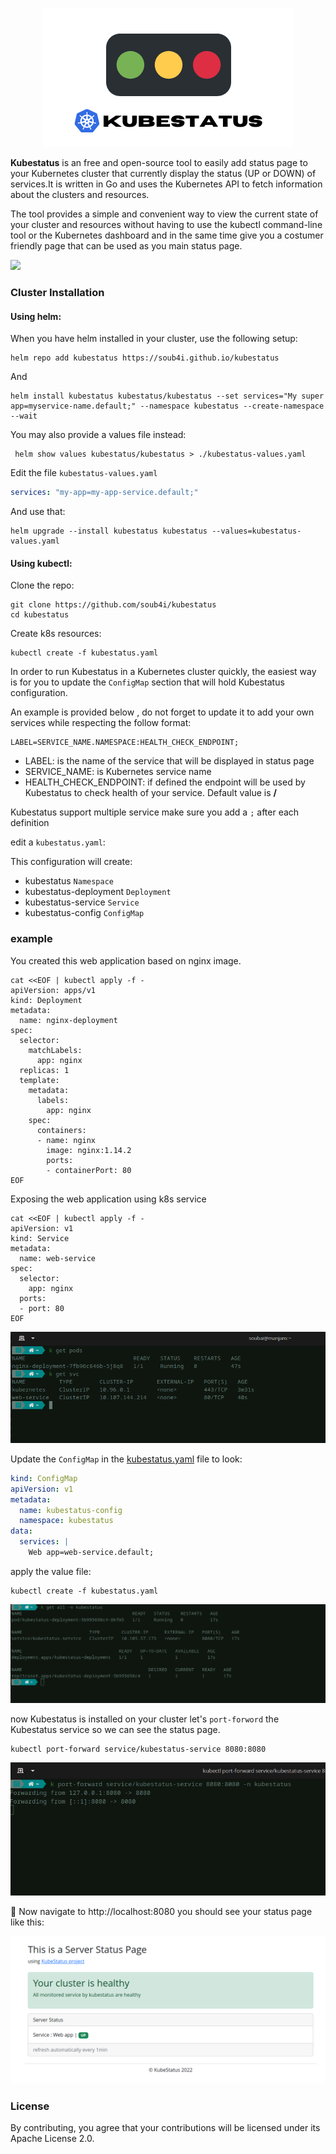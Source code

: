 <p align="center">
  <img src="./Kubestatus-log.png">
</p>


**Kubestatus** is an free and open-source tool to easily add status page to your Kubernetes cluster that currently display the status (UP or DOWN) of services.It is written in Go and uses the Kubernetes API to fetch information about the clusters and resources.

The tool provides a simple and convenient way to view the current state of your cluster and resources without having to use the kubectl command-line tool or the Kubernetes dashboard and in the same time give you a costumer friendly page that can be used as you main status page.


![](./screenshot.png)



### Cluster Installation
#### Using helm:
When you have helm installed in your cluster, use the following setup:

```console
helm repo add kubestatus https://soub4i.github.io/kubestatus
```
And
```console
helm install kubestatus kubestatus/kubestatus --set services="My super app=myservice-name.default;" --namespace kubestatus --create-namespace --wait
```

You may also provide a values file instead:

```conosle
 helm show values kubestatus/kubestatus > ./kubestatus-values.yaml 
```

Edit the file `kubestatus-values.yaml`

```yaml
services: "my-app=my-app-service.default;"
```

And use that:

```console
helm upgrade --install kubestatus kubestatus --values=kubestatus-values.yaml
```
#### Using kubectl:

Clone the repo:

```console
git clone https://github.com/soub4i/kubestatus
cd kubestatus
```
Create k8s resources:

```console
kubectl create -f kubestatus.yaml
```

In order to run Kubestatus in a Kubernetes cluster quickly, the easiest way is for you to update the `ConfigMap` section that will hold Kubestatus configuration.

An example is provided below , do not forget to update it to add your own services while respecting the follow format:

```
LABEL=SERVICE_NAME.NAMESPACE:HEALTH_CHECK_ENDPOINT;
```

- LABEL: is the name of the service that will be displayed in status page
- SERVICE_NAME: is Kubernetes service name
- HEALTH_CHECK_ENDPOINT: if defined the endpoint will be used by Kubestatus to check health of your service. Default value is **/**

Kubestatus support multiple service make sure you add a `;` after each definition

edit a `kubestatus.yaml`:

This configuration will create: 

 - kubestatus `Namespace`
 - kubestatus-deployment `Deployment`
 - kubestatus-service `Service`
 - kubestatus-config `ConfigMap`


### example 

You created this web application based on nginx image.

```console
cat <<EOF | kubectl apply -f -
apiVersion: apps/v1
kind: Deployment
metadata:
  name: nginx-deployment
spec:
  selector:
    matchLabels:
      app: nginx
  replicas: 1
  template:
    metadata:
      labels:
        app: nginx
    spec:
      containers:
      - name: nginx
        image: nginx:1.14.2
        ports:
        - containerPort: 80
EOF
```

Exposing the web application using k8s service

```console
cat <<EOF | kubectl apply -f -
apiVersion: v1
kind: Service
metadata:
  name: web-service
spec:
  selector:
    app: nginx
  ports:
  - port: 80
EOF
```

![](./screenshot/sc-1.png)

Update the `ConfigMap` in the [kubestatus.yaml](./kubestatus.yaml) file to look:


```yaml
kind: ConfigMap 
apiVersion: v1 
metadata:
  name: kubestatus-config
  namespace: kubestatus
data:
  services: |
    Web app=web-service.default;
```

apply the value file:

```console
kubectl create -f kubestatus.yaml
```

![](./screenshot/sc-2.png)

now Kubestatus is installed on your cluster let's `port-forword` the Kubestatus service so we can see the status page.


```console
kubectl port-forward service/kubestatus-service 8080:8080 
```

![](./screenshot/sc-3.png)


🚀 Now navigate to http://localhost:8080 you should see your status page like this:

![](./screenshot/sc-4.png)

### License

By contributing, you agree that your contributions will be licensed under its Apache License 2.0.